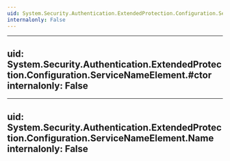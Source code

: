 ```yaml
---
uid: System.Security.Authentication.ExtendedProtection.Configuration.ServiceNameElement
internalonly: False
---
```


---
uid: System.Security.Authentication.ExtendedProtection.Configuration.ServiceNameElement.#ctor
internalonly: False
---

---
uid: System.Security.Authentication.ExtendedProtection.Configuration.ServiceNameElement.Name
internalonly: False
---
